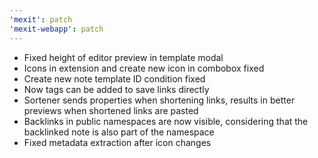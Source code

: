 ```yaml
---
'mexit': patch
'mexit-webapp': patch
---
```


- Fixed height of editor preview in template modal
- Icons in extension and create new icon in combobox fixed
- Create new note template ID condition fixed
- Now tags can be added to save links directly
- Sortener sends properties when shortening links, results in better previews when shortened links are pasted
- Backlinks in public namespaces are now visible, considering that the backlinked note is also part of the namespace
- Fixed metadata extraction after icon changes
